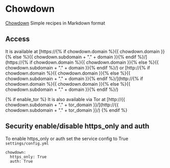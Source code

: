 # Chowdown

[Chowdown](https://hub.docker.com/r/gregyankovoy/chowdown)  Simple recipes in Markdown format

## Access

It is available at [https://{% if chowdown.domain %}{{ chowdown.domain }}{% else %}{{ chowdown.subdomain + "." + domain }}{% endif %}/](https://{% if chowdown.domain %}{{ chowdown.domain }}{% else %}{{ chowdown.subdomain + "." + domain }}{% endif %}/) or [http://{% if chowdown.domain %}{{ chowdown.domain }}{% else %}{{ chowdown.subdomain + "." + domain }}{% endif %}/](http://{% if chowdown.domain %}{{ chowdown.domain }}{% else %}{{ chowdown.subdomain + "." + domain }}{% endif %}/)

{% if enable_tor %}
It is also available via Tor at [http://{{ chowdown.subdomain + "." + tor_domain }}/](http://{{ chowdown.subdomain + "." + tor_domain }}/)
{% endif %}

## Security enable/disable https_only and auth

To enable https_only or auth set the service config to True
`settings/config.yml`

```
chowdown:
  https_only: True
  auth: True
```

